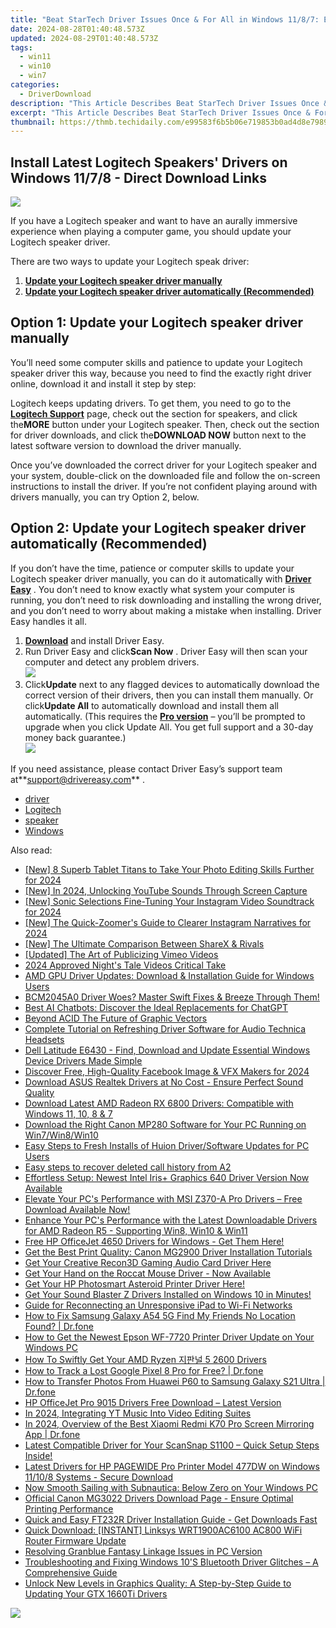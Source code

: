 ```yaml
---
title: "Beat StarTech Driver Issues Once & For All in Windows 11/8/7: Expert Fixes Unveiled"
date: 2024-08-28T01:40:48.573Z
updated: 2024-08-29T01:40:48.573Z
tags:
  - win11
  - win10
  - win7
categories:
  - DriverDownload
description: "This Article Describes Beat StarTech Driver Issues Once & For All in Windows 11/8/7: Expert Fixes Unveiled"
excerpt: "This Article Describes Beat StarTech Driver Issues Once & For All in Windows 11/8/7: Expert Fixes Unveiled"
thumbnail: https://thmb.techidaily.com/e99583f6b5b06e719853b0ad4d8e79890585ba4f6bebb22736b51161b0bbe49e.jpg
---
```


## Install Latest Logitech Speakers' Drivers on Windows 11/7/8 - Direct Download Links

![](https://images.drivereasy.com/wp-content/uploads/2018/11/img_5bfb63fc1ca58.png)

 If you have a Logitech speaker and want to have an aurally immersive experience when playing a computer game, you should update your Logitech speaker driver.

There are two ways to update your Logitech speak driver:

1. [**Update your Logitech speaker driver manually**](https://tools.techidaily.com/drivereasy/download/)
2. [**Update your Logitech speaker driver automatically (Recommended)**](https://www.drivereasy.com/knowledge/logitech-speaker-drivers-free-download-for-windows/#o2)

## Option 1: Update your Logitech speaker driver manually

 You’ll need some computer skills and patience to update your Logitech speaker driver this way, because you need to find the exactly right driver online, download it and install it step by step:

 Logitech keeps updating drivers. To get them, you need to go to the **[Logitech Support](https://support.logitech.com/en%5Fus/category/speakers-and-sound)**  page, check out the section for speakers, and click the**MORE** button under your Logitech speaker. Then, check out the section for driver downloads, and click the**DOWNLOAD NOW** button next to the latest software version to download the driver manually.

 Once you’ve downloaded the correct driver for your Logitech speaker and your system, double-click on the downloaded file and follow the on-screen instructions to install the driver. If you’re not confident playing around with drivers manually, you can try Option 2, below.

## Option 2: Update your Logitech speaker driver automatically (Recommended)

 If you don’t have the time, patience or computer skills to update your Logitech speaker driver manually, you can do it automatically with **[Driver Easy](https://tools.techidaily.com/drivereasy/download/)**  . You don’t need to know exactly what system your computer is running, you don’t need to risk downloading and installing the wrong driver, and you don’t need to worry about making a mistake when installing. Driver Easy handles it all.

1. **[Download](https://tools.techidaily.com/drivereasy/download/)**  and install Driver Easy.
2. Run Driver Easy and click**Scan Now** . Driver Easy will then scan your computer and detect any problem drivers.  
![](https://images.drivereasy.com/wp-content/uploads/2018/11/img_5bfb65e3000f8.jpg)
3. Click**Update** next to any flagged devices to automatically download the correct version of their drivers, then you can install them manually. Or click**Update All** to automatically download and install them all automatically. (This requires the **[Pro version](https://tools.techidaily.com/drivereasy/download/)**  – you’ll be prompted to upgrade when you click Update All. You get full support and a 30-day money back guarantee.)  
![](https://images.drivereasy.com/wp-content/uploads/2018/11/img_5bfb666e60511.jpg)

 If you need assistance, please contact Driver Easy’s support team at**<support@drivereasy.com>** .

* [driver](https://tools.techidaily.com/drivereasy/download/)
* [Logitech](https://tools.techidaily.com/drivereasy/download/)
* [speaker](https://tools.techidaily.com/drivereasy/download/)
* [Windows](https://tools.techidaily.com/drivereasy/download/)

<ins class="adsbygoogle"
     style="display:block"
     data-ad-format="autorelaxed"
     data-ad-client="ca-pub-7571918770474297"
     data-ad-slot="1223367746"></ins>



<ins class="adsbygoogle"
     style="display:block"
     data-ad-client="ca-pub-7571918770474297"
     data-ad-slot="8358498916"
     data-ad-format="auto"
     data-full-width-responsive="true"></ins>

<span class="atpl-alsoreadstyle">Also read:</span>
<div><ul>
<li><a href="https://article-tips.techidaily.com/new-8-superb-tablet-titans-to-take-your-photo-editing-skills-further-for-2024/"><u>[New] 8 Superb Tablet Titans to Take Your Photo Editing Skills Further for 2024</u></a></li>
<li><a href="https://youtube-data.techidaily.com/n-2024-unlocking-youtube-sounds-through-screen-capture/"><u>[New] In 2024, Unlocking YouTube Sounds Through Screen Capture</u></a></li>
<li><a href="https://instagram-video-recordings.techidaily.com/new-sonic-selections-fine-tuning-your-instagram-video-soundtrack-for-2024/"><u>[New] Sonic Selections  Fine-Tuning Your Instagram Video Soundtrack for 2024</u></a></li>
<li><a href="https://instagram-video-files.techidaily.com/new-the-quick-zoomers-guide-to-clearer-instagram-narratives-for-2024/"><u>[New] The Quick-Zoomer's Guide to Clearer Instagram Narratives for 2024</u></a></li>
<li><a href="https://screen-video-capture.techidaily.com/new-the-ultimate-comparison-between-sharex-and-rivals/"><u>[New] The Ultimate Comparison Between ShareX & Rivals</u></a></li>
<li><a href="https://vimeo-videos.techidaily.com/updated-the-art-of-publicizing-vimeo-videos/"><u>[Updated] The Art of Publicizing Vimeo Videos</u></a></li>
<li><a href="https://fox-helps.techidaily.com/2024-approved-nights-tale-videos-critical-take/"><u>2024 Approved  Night's Tale Videos  Critical Take</u></a></li>
<li><a href="https://win-dash.techidaily.com/amd-gpu-driver-updates-download-and-installation-guide-for-windows-users/"><u>AMD GPU Driver Updates: Download & Installation Guide for Windows Users</u></a></li>
<li><a href="https://win-dash.techidaily.com/bcm2045a0-driver-woes-master-swift-fixes-and-breeze-through-them/"><u>BCM2045A0 Driver Woes? Master Swift Fixes & Breeze Through Them!</u></a></li>
<li><a href="https://techno-recovery.techidaily.com/best-ai-chatbots-discover-the-ideal-replacements-for-chatgpt/"><u>Best AI Chatbots: Discover the Ideal Replacements for ChatGPT</u></a></li>
<li><a href="https://extra-hints.techidaily.com/beyond-acid-the-future-of-graphic-vectors/"><u>Beyond ACID  The Future of Graphic Vectors</u></a></li>
<li><a href="https://win-dash.techidaily.com/complete-tutorial-on-refreshing-driver-software-for-audio-technica-headsets/"><u>Complete Tutorial on Refreshing Driver Software for Audio Technica Headsets</u></a></li>
<li><a href="https://win-dash.techidaily.com/dell-latitude-e6430-find-download-and-update-essential-windows-device-drivers-made-simple/"><u>Dell Latitude E6430 - Find, Download and Update Essential Windows Device Drivers Made Simple</u></a></li>
<li><a href="https://facebook-videos.techidaily.com/discover-free-high-quality-facebook-image-and-vfx-makers-for-2024/"><u>Discover Free, High-Quality Facebook Image & VFX Makers for 2024</u></a></li>
<li><a href="https://win-dash.techidaily.com/download-asus-realtek-drivers-at-no-cost-ensure-perfect-sound-quality/"><u>Download ASUS Realtek Drivers at No Cost - Ensure Perfect Sound Quality</u></a></li>
<li><a href="https://win-dash.techidaily.com/download-latest-amd-radeon-rx-6800-drivers-compatible-with-windows-11-10-8-and-7/"><u>Download Latest AMD Radeon RX 6800 Drivers: Compatible with Windows 11, 10, 8 & 7</u></a></li>
<li><a href="https://win-dash.techidaily.com/download-the-right-canon-mp280-software-for-your-pc-running-on-win7win8win10/"><u>Download the Right Canon MP280 Software for Your PC Running on Win7/Win8/Win10</u></a></li>
<li><a href="https://win-dash.techidaily.com/easy-steps-to-fresh-installs-of-huion-driversoftware-updates-for-pc-users/"><u>Easy Steps to Fresh Installs of Huion Driver/Software Updates for PC Users</u></a></li>
<li><a href="https://phone-solutions.techidaily.com/easy-steps-to-recover-deleted-call-history-from-a2-by-fonelab-android-recover-call-logs/"><u>Easy steps to recover deleted call history from A2</u></a></li>
<li><a href="https://win-dash.techidaily.com/effortless-setup-newest-intel-irisplus-graphics-640-driver-version-now-available/"><u>Effortless Setup: Newest Intel Iris+ Graphics 640 Driver Version Now Available</u></a></li>
<li><a href="https://win-dash.techidaily.com/1722978959404-elevate-your-pcs-performance-with-msi-z370-a-pro-drivers-free-download-available-now/"><u>Elevate Your PC's Performance with MSI Z370-A Pro Drivers – Free Download Available Now!</u></a></li>
<li><a href="https://win-dash.techidaily.com/enhance-your-pcs-performance-with-the-latest-downloadable-drivers-for-amd-radeon-r5-supporting-win8-win10-and-win11/"><u>Enhance Your PC's Performance with the Latest Downloadable Drivers for AMD Radeon R5 - Supporting Win8, Win10 & Win11</u></a></li>
<li><a href="https://win-dash.techidaily.com/free-hp-officejet-4650-drivers-for-windows-get-them-here/"><u>Free HP OfficeJet 4650 Drivers for Windows - Get Them Here!</u></a></li>
<li><a href="https://win-dash.techidaily.com/get-the-best-print-quality-canon-mg2900-driver-installation-tutorials/"><u>Get the Best Print Quality: Canon MG2900 Driver Installation Tutorials</u></a></li>
<li><a href="https://win-dash.techidaily.com/get-your-creative-recon3d-gaming-audio-card-driver-here/"><u>Get Your Creative Recon3D Gaming Audio Card Driver Here</u></a></li>
<li><a href="https://win-dash.techidaily.com/get-your-hand-on-the-roccat-mouse-driver-now-available/"><u>Get Your Hand on the Roccat Mouse Driver - Now Available</u></a></li>
<li><a href="https://win-dash.techidaily.com/get-your-hp-photosmart-asteroid-printer-driver-here/"><u>Get Your HP Photosmart Asteroid Printer Driver Here!</u></a></li>
<li><a href="https://win-dash.techidaily.com/get-your-sound-blaster-z-drivers-installed-on-windows-10-in-minutes/"><u>Get Your Sound Blaster Z Drivers Installed on Windows 10 in Minutes!</u></a></li>
<li><a href="https://techno-recovery.techidaily.com/guide-for-reconnecting-an-unresponsive-ipad-to-wi-fi-networks/"><u>Guide for Reconnecting an Unresponsive iPad to Wi-Fi Networks</u></a></li>
<li><a href="https://fake-location.techidaily.com/how-to-fix-samsung-galaxy-a54-5g-find-my-friends-no-location-found-drfone-by-drfone-virtual-android/"><u>How to Fix Samsung Galaxy A54 5G Find My Friends No Location Found? | Dr.fone</u></a></li>
<li><a href="https://win-dash.techidaily.com/how-to-get-the-newest-epson-wf-7720-printer-driver-update-on-your-windows-pc/"><u>How to Get the Newest Epson WF-7720 Printer Driver Update on Your Windows PC</u></a></li>
<li><a href="https://win-dash.techidaily.com/how-to-swiftly-get-your-amd-ryzen-5-2600-drivers/"><u>How To Swiftly Get Your AMD Ryzen 지판널 5 2600 Drivers</u></a></li>
<li><a href="https://android-location-track.techidaily.com/how-to-track-a-lost-google-pixel-8-pro-for-free-drfone-by-drfone-virtual-android/"><u>How to Track a Lost Google Pixel 8 Pro for Free? | Dr.fone</u></a></li>
<li><a href="https://android-transfer.techidaily.com/how-to-transfer-photos-from-huawei-p60-to-samsung-galaxy-s21-ultra-drfone-by-drfone-transfer-from-android-transfer-from-android/"><u>How to Transfer Photos From Huawei P60 to Samsung Galaxy S21 Ultra | Dr.fone</u></a></li>
<li><a href="https://win-dash.techidaily.com/hp-officejet-pro-9015-drivers-free-download-latest-version/"><u>HP OfficeJet Pro 9015 Drivers Free Download – Latest Version</u></a></li>
<li><a href="https://fox-hovers.techidaily.com/in-2024-integrating-yt-music-into-video-editing-suites/"><u>In 2024, Integrating YT Music Into Video Editing Suites</u></a></li>
<li><a href="https://screen-mirror.techidaily.com/in-2024-overview-of-the-best-xiaomi-redmi-k70-pro-screen-mirroring-app-drfone-by-drfone-android/"><u>In 2024, Overview of the Best Xiaomi Redmi K70 Pro Screen Mirroring App | Dr.fone</u></a></li>
<li><a href="https://win-dash.techidaily.com/latest-compatible-driver-for-your-scansnap-s1100-quick-setup-steps-inside/"><u>Latest Compatible Driver for Your ScanSnap S1100 – Quick Setup Steps Inside!</u></a></li>
<li><a href="https://win-dash.techidaily.com/latest-drivers-for-hp-pagewide-pro-printer-model-477dw-on-windows-11108-systems-secure-download/"><u>Latest Drivers for HP PAGEWIDE Pro Printer Model 477DW on Windows 11/10/8 Systems - Secure Download</u></a></li>
<li><a href="https://program-issues.techidaily.com/now-smooth-sailing-with-subnautica-below-zero-on-your-windows-pc/"><u>Now Smooth Sailing with Subnautica: Below Zero on Your Windows PC</u></a></li>
<li><a href="https://win-dash.techidaily.com/official-canon-mg3022-drivers-download-page-ensure-optimal-printing-performance/"><u>Official Canon MG3022 Drivers Download Page - Ensure Optimal Printing Performance</u></a></li>
<li><a href="https://win-dash.techidaily.com/quick-and-easy-ft232r-driver-installation-guide-get-downloads-fast/"><u>Quick and Easy FT232R Driver Installation Guide - Get Downloads Fast</u></a></li>
<li><a href="https://win-dash.techidaily.com/quick-download-instant-linksys-wrt1900ac6100-ac800-wifi-router-firmware-update/"><u>Quick Download: [INSTANT] Linksys WRT1900AC6100 AC800 WiFi Router Firmware Update</u></a></li>
<li><a href="https://win-blog.techidaily.com/resolving-granblue-fantasy-linkage-issues-in-pc-version/"><u>Resolving Granblue Fantasy Linkage Issues in PC Version</u></a></li>
<li><a href="https://win-dash.techidaily.com/troubleshooting-and-fixing-windows-10s-bluetooth-driver-glitches-a-comprehensive-guide/"><u>Troubleshooting and Fixing Windows 10'S Bluetooth Driver Glitches – A Comprehensive Guide</u></a></li>
<li><a href="https://win-dash.techidaily.com/unlock-new-levels-in-graphics-quality-a-step-by-step-guide-to-updating-your-gtx-1660ti-drivers/"><u>Unlock New Levels in Graphics Quality: A Step-by-Step Guide to Updating Your GTX 1660Ti Drivers</u></a></li>
</ul></div>

<!-- affiliate ads begin -->
<a href="https://shop.incomedia.eu/order/checkout.php?PRODS=12730965&QTY=1&AFFILIATE=108875&CART=1"><img src="https://incomedia.eu/files/images/affiliates/w5/03_WBSX5_728x90_red_CTA.jpg" border="0"></a>
<!-- affiliate ads end -->
